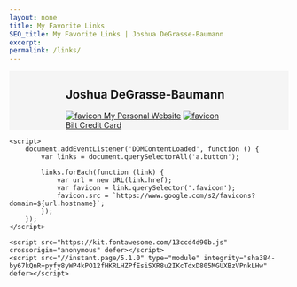 ```yaml
---
layout: none
title: My Favorite Links
SEO_title: My Favorite Links | Joshua DeGrasse-Baumann
excerpt:
permalink: /links/
---
```


<html lang="en">
<head>
    <meta charset="UTF-8">
    <meta name="viewport" content="width=device-width, initial-scale=1.0">
    <title>My Favorite Links | Joshua DeGrasse-Baumann</title>
    <meta name="robots" content="noindex">
    <link rel="icon" href="/assets/img/favicon.gif" type="image/gif">
    <link rel="preconnect" href="https://fonts.gstatic.com" crossorigin> 
    <link rel="preconnect" href="https://fonts.googleapis.com">
    <link rel="stylesheet" href="{{ "/assets/css/main.css" | relative_url }}">
    <style>
        .hero {
            background-color: #f5f5f5;
        }
        .hero-body {
            display: flex;
            justify-content: center;
            align-items: center;
        }
        .box {
            width: 100%;
            max-width: 300px;
        }
        .button.is-fullwidth {
            margin-top: 10px;
        }
    </style>
</head>
<body>
    <section class="hero is-fullheight">
        <div class="hero-body">
            <div class="box">
                <h1 class="title has-text-centered">Joshua DeGrasse-Baumann</h1>
                <a class="button is-link is-rounded is-outlined is-fullwidth" href="https://jdegbau.com"><img src="" alt="favicon" class="favicon mr-2"> My Personal Website</a>
                <a class="button is-link is-rounded is-outlined is-fullwidth" href="https://bilt.page/r/URCB-UEF8"><img src="" alt="favicon" class="favicon mr-2"> Bilt Credit Card</a>
            </div>
        </div>
    </section>

    <script>
        document.addEventListener('DOMContentLoaded', function () {
            var links = document.querySelectorAll('a.button');

            links.forEach(function (link) {
                var url = new URL(link.href);
                var favicon = link.querySelector('.favicon');
                favicon.src = `https://www.google.com/s2/favicons?domain=${url.hostname}`;
            });
        });
    </script>

    <script src="https://kit.fontawesome.com/13ccd4d90b.js" crossorigin="anonymous" defer></script>
    <script src="//instant.page/5.1.0" type="module" integrity="sha384-by67kQnR+pyfy8yWP4kPO12fHKRLHZPfEsiSXR8u2IKcTdxD805MGUXBzVPnkLHw" defer></script>
</body>
</html>

